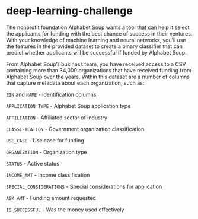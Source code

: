 # deep-learning-challenge

The nonprofit foundation Alphabet Soup wants a tool that can help it select the applicants for funding with the best chance of success in their ventures. With your knowledge of machine learning and neural networks, you’ll use the features in the provided dataset to create a binary classifier that can predict whether applicants will be successful if funded by Alphabet Soup.

From Alphabet Soup’s business team, you have received access to a CSV containing more than 34,000 organizations that have received funding from Alphabet Soup over the years. Within this dataset are a number of columns that capture metadata about each organization, such as:

`EIN` and `NAME` - Identification columns

`APPLICATION_TYPE` - Alphabet Soup application type

`AFFILIATION` - Affiliated sector of industry

`CLASSIFICATION` - Government organization classification

`USE_CASE` - Use case for funding

`ORGANIZATION` - Organization type

`STATUS` - Active status

`INCOME_AMT` - Income classification

`SPECIAL_CONSIDERATIONS` - Special considerations for application

`ASK_AMT` - Funding amount requested

`IS_SUCCESSFUL` - Was the money used effectively
